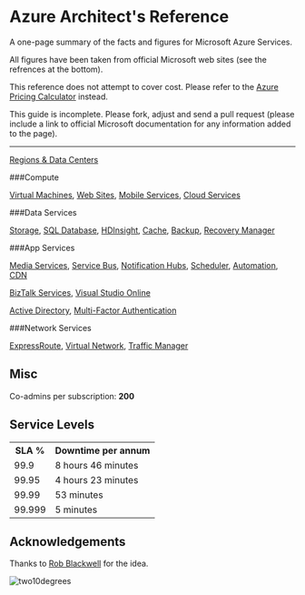 ﻿# Azure Architect's Reference

A one-page summary of the facts and figures for Microsoft Azure Services.

All figures have been taken from official Microsoft web sites (see the refrences at the bottom).

This reference does not attempt to cover cost. Please refer to the [Azure Pricing Calculator](http://www.windowsazure.com/en-us/pricing/calculator/?scenario=full) instead.

This guide is incomplete. Please fork, adjust and send a pull request (please include a link to official Microsoft documentation for any information added to the page).

---

[Regions & Data Centers](RegionsDataCenters.md)

###Compute

[Virtual Machines](Compute/VirtualMachines.md), 
[Web Sites](Compute/WebSites.md), 
[Mobile Services](Compute/MobileServices.md), 
[Cloud Services](Compute/CloudServices.md)

###Data Services

[Storage](DataServices/Storage.md), 
[SQL Database](DataServices/SQLDatabases.md), 
[HDInsight](DataServices/HDInsight.md), 
[Cache](DataServices/Cache.md), 
[Backup](DataServices/Backup.md), 
[Recovery Manager](DataServices/RecoveryManager.md)

###App Services

[Media Services](AppServices/MediaServices.md), 
[Service Bus](AppServices/ServiceBus.md), 
[Notification Hubs](AppServices/NotificationHubs.md), 
[Scheduler](AppServices/Scheduler.md), 
[Automation](AppServices/Automation.md), 
[CDN](AppServices/CDN.md)

[BizTalk Services](AppServices/BizTalkServices.md), 
[Visual Studio Online](AppServices/VisualStudioOnline.md)

[Active Directory](AppServices/ActiveDirectory.md), 
[Multi-Factor Authentication](AppServices/MultiFactorAuthentication.md)

###Network Services

[ExpressRoute](AppServices/ExpressRoute.md), 
[Virtual Network](AppServices/VirtualNetwork.md), 
[Traffic Manager](AppServices/TrafficManager.md)


## Misc

Co-admins per subscription: __200__

## Service Levels

<table>
<tr><th>SLA %</th><th>Downtime per annum</th></tr>
<tr><td>99.9</td><td>8 hours 46 minutes</td></tr>
<tr><td>99.95</td><td>4 hours 23 minutes</td></tr>
<tr><td>99.99 </td><td>53 minutes</td></tr>
<tr><td>99.999</td><td>5 minutes</td></tr>
</table>


## Acknowledgements

Thanks to [Rob Blackwell](http://robblackwell.org.uk/) for the idea.

![two10degrees](http://two10degrees.blob.core.windows.net/two10degrees.png)
